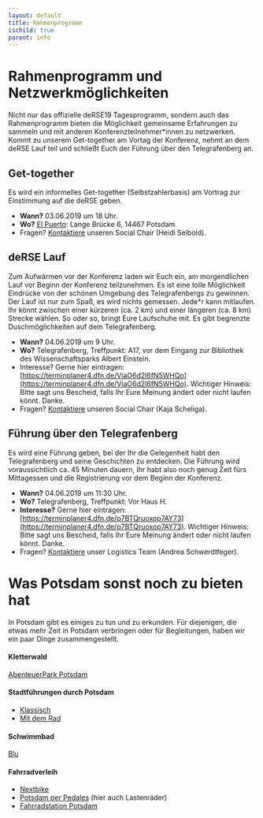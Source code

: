 ```yaml
--- 
layout: default 
title: Rahmenprogramm
ischild: true
parent: info
---
```


# Rahmenprogramm und Netzwerkmöglichkeiten

Nicht nur das offizielle deRSE19 Tagesprogramm, sondern auch das Rahmenprogramm bieten die Möglichkeit gemeinsame Erfahrungen zu sammeln und mit anderen Konferenzteilnehmer*innen zu netzwerken. Kommt zu unserem Get-together am Vortag der Konferenz, nehmt an dem deRSE Lauf teil und schließt Euch der Führung über den Telegrafenberg an. 

## Get-together
Es wird ein informelles Get-together (Selbstzahlerbasis) am Vortrag zur Einstimmung auf die deRSE geben. 

- **Wann?** 03.06.2019 um 18 Uhr.
- **Wo?** [El Puerto](http://www.elpuerto.de): Lange Brücke 6, 14467 Potsdam.
- Fragen? [Kontaktiere](https://www.de-rse.org/de/conf2019/contact.html) unseren Social Chair (Heidi Seibold).  

## deRSE Lauf
Zum Aufwärmen vor der Konferenz laden wir Euch ein, am morgendlichen Lauf vor Beginn der Konferenz teilzunehmen. Es ist eine tolle Möglichkeit Eindrücke von der schönen Umgebung des Telegrafenbergs zu gewinnen. Der Lauf ist nur zum Spaß, es wird nichts gemessen. Jede*r kann mitlaufen. Ihr könnt zwischen einer kürzeren (ca. 2 km) und einer längeren (ca. 8 km) Strecke wählen. So oder so, bringt Eure Laufschuhe mit. Es gibt begrenzte Duschmöglichkeiten auf dem Telegrafenberg. 

- **Wann?** 04.06.2019 um 9 Uhr. 
- **Wo?** Telegrafenberg, Treffpunkt: A17, vor dem Eingang zur Bibliothek des Wissenschaftsparks Albert Einstein.
- Interesse? Gerne hier eintragen: [https://terminplaner4.dfn.de/ViaO6d2l6fN5WHQo](https://terminplaner4.dfn.de/ViaO6d2l6fN5WHQo). Wichtiger Hinweis: Bitte sagt uns Bescheid, falls Ihr Eure Meinung ändert oder nicht laufen könnt. Danke. 
- Fragen? [Kontaktiere](https://www.de-rse.org/de/conf2019/contact.html) unseren Social Chair (Kaja Scheliga).  

## Führung über den Telegrafenberg
Es wird eine Führung geben, bei der Ihr die Gelegenheit habt den Telegrafenberg und seine Geschichten zu entdecken. Die Führung wird voraussichtlich ca. 45 Minuten dauern, Ihr habt also noch genug Zeit fürs Mittagessen und die Registrierung vor dem Beginn der Konferenz. 

- **Wann?** 04.06.2019 um 11:30 Uhr.
- **Wo?** Telegrafenberg, Treffpunkt: Vor Haus H. 
- **Interesse?** Gerne hier eintragen: [https://terminplaner4.dfn.de/p7BTQruoxop7AY73](https://terminplaner4.dfn.de/p7BTQruoxop7AY73).
Wichtiger Hinweis: Bitte sagt uns Bescheid, falls Ihr Eure Meinung ändert oder nicht laufen könnt. Danke. 
- Fragen? [Kontaktiere](https://www.de-rse.org/de/conf2019/contact.html) unser Logistics Team (Andrea Schwerdtfeger).



# Was Potsdam sonst noch zu bieten hat

In Potsdam gibt es einiges zu tun und zu erkunden. 
Für diejenigen, die etwas mehr Zeit in Potsdam verbringen oder für Begleitungen, haben wir ein paar Dinge zusammengestellt.

#### Kletterwald 
[AbenteuerPark Potsdam](https://www.abenteuerpark.de/home)

#### Stadtführungen durch Potsdam
- [Klassisch](https://www.potsdamtourismus.de/touren/stadtfuehrungen/)
- [Mit dem Rad](http://potsdam-per-pedales.de/fuehrungen-kajaktouren-kurse/) 

#### Schwimmbad 
[Blu](https://www.swp-potsdam.de/de/b%C3%A4der/blu-das-sport-und-freizeitbad/)

#### Fahrradverleih
- [Nextbike](https://www.nextbike.de)
- [Potsdam per Pedales](http://potsdam-per-pedales.de/startpage/) (hier auch Lastenräder)
- [Fahrradstation Potsdam](http://www.fahrradstationpotsdam.de/)








